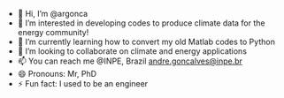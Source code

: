 - 👋 Hi, I’m @argonca
- 👀 I’m interested in developing codes to produce climate data for the energy community!
- 🌱 I’m currently learning how to convert my old Matlab codes to Python
- 💞️ I’m looking to collaborate on climate and energy applications
- 📫 You can reach me @INPE, Brazil andre.goncalves@inpe.br
- 😄 Pronouns: Mr, PhD
- ⚡ Fun fact: I used to be an engineer

<!---
argonca/argonca is a ✨ special ✨ repository because its `README.md` (this file) appears on your GitHub profile.
You can click the Preview link to take a look at your changes.
--->
